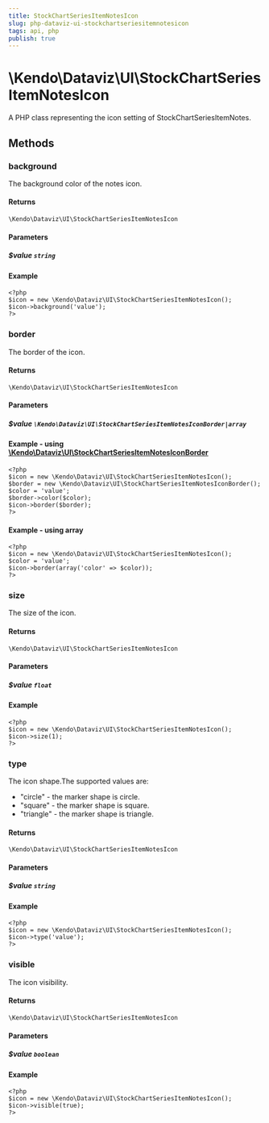 ```yaml
---
title: StockChartSeriesItemNotesIcon
slug: php-dataviz-ui-stockchartseriesitemnotesicon
tags: api, php
publish: true
---
```


# \Kendo\Dataviz\UI\StockChartSeriesItemNotesIcon

A PHP class representing the icon setting of StockChartSeriesItemNotes.


## Methods

### background
The background color of the notes icon.

#### Returns
`\Kendo\Dataviz\UI\StockChartSeriesItemNotesIcon`

#### Parameters

##### $value `string`



#### Example 
    <?php
    $icon = new \Kendo\Dataviz\UI\StockChartSeriesItemNotesIcon();
    $icon->background('value');
    ?>

### border

The border of the icon.

#### Returns
`\Kendo\Dataviz\UI\StockChartSeriesItemNotesIcon`

#### Parameters

##### $value `\Kendo\Dataviz\UI\StockChartSeriesItemNotesIconBorder|array`


#### Example - using [\Kendo\Dataviz\UI\StockChartSeriesItemNotesIconBorder](/api/wrappers/php/Kendo/Dataviz/UI/StockChartSeriesItemNotesIconBorder)
    <?php
    $icon = new \Kendo\Dataviz\UI\StockChartSeriesItemNotesIcon();
    $border = new \Kendo\Dataviz\UI\StockChartSeriesItemNotesIconBorder();
    $color = 'value';
    $border->color($color);
    $icon->border($border);
    ?>

#### Example - using array

    <?php
    $icon = new \Kendo\Dataviz\UI\StockChartSeriesItemNotesIcon();
    $color = 'value';
    $icon->border(array('color' => $color));
    ?>

### size
The size of the icon.

#### Returns
`\Kendo\Dataviz\UI\StockChartSeriesItemNotesIcon`

#### Parameters

##### $value `float`



#### Example 
    <?php
    $icon = new \Kendo\Dataviz\UI\StockChartSeriesItemNotesIcon();
    $icon->size(1);
    ?>

### type
The icon shape.The supported values are:
* "circle" - the marker shape is circle.
* "square" - the marker shape is square.
* "triangle" - the marker shape is triangle.

#### Returns
`\Kendo\Dataviz\UI\StockChartSeriesItemNotesIcon`

#### Parameters

##### $value `string`



#### Example 
    <?php
    $icon = new \Kendo\Dataviz\UI\StockChartSeriesItemNotesIcon();
    $icon->type('value');
    ?>

### visible
The icon visibility.

#### Returns
`\Kendo\Dataviz\UI\StockChartSeriesItemNotesIcon`

#### Parameters

##### $value `boolean`



#### Example 
    <?php
    $icon = new \Kendo\Dataviz\UI\StockChartSeriesItemNotesIcon();
    $icon->visible(true);
    ?>

